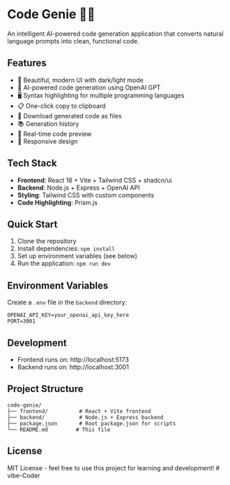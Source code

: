 # Code Genie 🧞‍♂️

An intelligent AI-powered code generation application that converts natural language prompts into clean, functional code.

## Features

- 🎨 Beautiful, modern UI with dark/light mode
- 🤖 AI-powered code generation using OpenAI GPT
- 🖥️ Syntax highlighting for multiple programming languages
- 📋 One-click copy to clipboard
- 💾 Download generated code as files
- 📚 Generation history
- 🔄 Real-time code preview
- 📱 Responsive design

## Tech Stack

- **Frontend**: React 18 + Vite + Tailwind CSS + shadcn/ui
- **Backend**: Node.js + Express + OpenAI API
- **Styling**: Tailwind CSS with custom components
- **Code Highlighting**: Prism.js

## Quick Start

1. Clone the repository
2. Install dependencies: `npm install`
3. Set up environment variables (see below)
4. Run the application: `npm run dev`

## Environment Variables

Create a `.env` file in the `backend` directory:

```env
OPENAI_API_KEY=your_openai_api_key_here
PORT=3001
```

## Development

- Frontend runs on: http://localhost:5173
- Backend runs on: http://localhost:3001

## Project Structure

```
code-genie/
├── frontend/          # React + Vite frontend
├── backend/           # Node.js + Express backend
├── package.json       # Root package.json for scripts
└── README.md         # This file
```

## License

MIT License - feel free to use this project for learning and development!
#   v i b e - C o d e r  
 